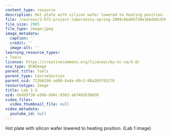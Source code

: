 ```yaml
---
content_type: resource
description: Hot plate with silicon wafer lowered to heating position. (Lab 1 image)
file: /courses/2-672-project-laboratory-spring-2009/6bdd5f38e366dd4c9303abf402b3b650_lab13.jpg
file_size: 2905
file_type: image/jpeg
image_metadata:
  caption: ''
  credit: ''
  image-alt: ''
learning_resource_types:
- Tools
license: https://creativecommons.org/licenses/by-nc-sa/4.0/
ocw_type: OCWImage
parent_title: Tools
parent_type: CourseSection
parent_uid: 713b619d-ad80-8a4a-69c3-88a205f93170
resourcetype: Image
title: Lab 1-3
uid: 6bdd5f38-e366-dd4c-9303-abf402b3b650
video_files:
  video_thumbnail_file: null
video_metadata:
  youtube_id: null
---
```

Hot plate with silicon wafer lowered to heating position. (Lab 1 image)